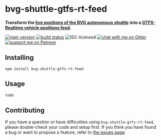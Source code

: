 # bvg-shuttle-gtfs-rt-feed

**Transform the [live positions of the BVG autonomous shuttle](https://cloud.innoz.de/index.php/s/BE8EJsFpImUtq1q) into a [GTFS-Realtime vehicle positions feed](https://developers.google.com/transit/gtfs-realtime/guides/vehicle-positions).**

[![npm version](https://img.shields.io/npm/v/bvg-shuttle-gtfs-rt-feed.svg)](https://www.npmjs.com/package/bvg-shuttle-gtfs-rt-feed)
[![build status](https://api.travis-ci.org/derhuerst/bvg-shuttle-gtfs-rt-feed.svg?branch=master)](https://travis-ci.org/derhuerst/bvg-shuttle-gtfs-rt-feed)
![ISC-licensed](https://img.shields.io/github/license/derhuerst/bvg-shuttle-gtfs-rt-feed.svg)
[![chat with me on Gitter](https://img.shields.io/badge/chat%20with%20me-on%20gitter-512e92.svg)](https://gitter.im/derhuerst)
[![support me on Patreon](https://img.shields.io/badge/support%20me-on%20patreon-fa7664.svg)](https://patreon.com/derhuerst)


## Installing

```shell
npm install bvg-shuttle-gtfs-rt-feed
```


## Usage

```js
todo
```


## Contributing

If you have a question or have difficulties using `bvg-shuttle-gtfs-rt-feed`, please double-check your code and setup first. If you think you have found a bug or want to propose a feature, refer to [the issues page](https://github.com/derhuerst/bvg-shuttle-gtfs-rt-feed/issues).
